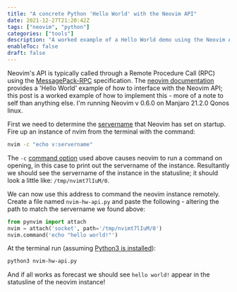 ```yaml
---
title: "A concrete Python 'Hello World' with the Neovim API"
date: 2021-12-27T21:20:42Z
tags: ["neovim", "python"]
categories: ["tools"]
description: "A worked example of a Hello World demo using the Neovim API and Python."
enableToc: false
draft: false
---
```


Neovim's API is typically called through a Remote Procedure Call (RPC) using the [MessagePack-RPC](https://github.com/msgpack-rpc/msgpack-rpc/blob/master/spec.md) specification.  The [neovim documentation](https://neovim.io/doc/user/api.html#rpc-connecting) provides a 'Hello World' example of how to interface with the Neovim API; this post is a worked example of how to implement this - more of a note to self than anything else.  I'm running Neovim v 0.6.0 on Manjaro 21.2.0 Qonos linux.

First we need to determine the [servername](https://neovim.io/doc/user/eval.html#v:servername) that Neovim has set on startup.  Fire up an instance of nvim from the terminal with the command:

```bash
nvim -c "echo v:servername"
```

The `-c` [command option](https://neovim.io/doc/user/starting.html#-c) used above causes neovim to run a command on opening, in this case to print out the servername of the instance.  Resultantly we should see the servername of the instance in the statusline; it should look a little like: `/tmp/nvimt7lIuM/0`.

We can now use this address to command the neovim instance remotely.  Create a file named `nvim-hw-api.py` and paste the following - altering the path to match the servername we found above:

```py
from pynvim import attach
nvim = attach('socket', path='/tmp/nvimt7lIuM/0')
nvim.command('echo "hello world!"')
```

At the terminal run (assuming [Python3 is installed](https://wiki.python.org/moin/BeginnersGuide/Download)):

```bash
python3 nvim-hw-api.py
```

And if all works as forecast we should see `hello world!` appear in the statusline of the neovim instance!
